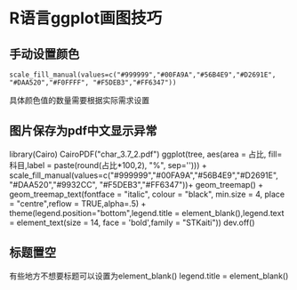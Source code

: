 # R语言ggplot画图技巧
## 手动设置颜色
```
scale_fill_manual(values=c("#999999","#00FA9A","#56B4E9","#D2691E", "#DAA520","#F0FFFF", "#F5DEB3","#FF6347"))
```
具体颜色值的数量需要根据实际需求设置
## 图片保存为pdf中文显示异常
library(Cairo)
CairoPDF("char_3.7_2.pdf")
ggplot(tree, aes(area = 占比, fill=科目,label = paste(round(占比*100,2), "%", sep=''))) + 
  scale_fill_manual(values=c("#999999","#00FA9A","#56B4E9","#D2691E", "#DAA520","#9932CC", "#F5DEB3","#FF6347"))+
  geom_treemap() +  geom_treemap_text(fontface = "italic", colour = "black", min.size = 4, place = "centre",reflow = TRUE,alpha=.5) + 
  theme(legend.position="bottom",legend.title = element_blank(),legend.text = element_text(size = 14, face = 'bold',family = "STKaiti"))
dev.off()
## 标题置空
有些地方不想要标题可以设置为element_blank()
legend.title = element_blank()